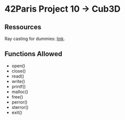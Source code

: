 
<h1><strong>42Paris Project 10 -> Cub3D</strong></h1>

<h2><strong>Ressources</strong></h2>

  <p>Ray casting for dummies: <a
  href="https://guy-grave.developpez.com/tutoriels/jeux/doom-wolfenstein-raycasting/">link</a>.
  </p>


<h2><strong>Functions Allowed</strong></h2>
<ul>
  <li>open()</li>
  <li>close()</li>
  <li>read()</li>
  <li>write()</li>
  <li>printf()</li>
  <li>malloc()</li>
  <li>free()</li>
  <li>perror()</li>
  <li>sterror()</li>
  <li>exit()</li>
  </ul>
  